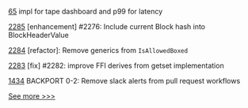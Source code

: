 
[65](https://github.com/hyperledger-labs/PerformanceSandBox/pull/65) impl for tape dashboard and p99 for latency

[2285](https://github.com/hyperledger/iroha/pull/2285) [enhancement] #2276: Include current Block hash into BlockHeaderValue

[2284](https://github.com/hyperledger/iroha/pull/2284) [refactor]: Remove generics from `IsAllowedBoxed`

[2283](https://github.com/hyperledger/iroha/pull/2283) [fix] #2282: improve FFI derives from getset implementation

[1434](https://github.com/hyperledger/grid/pull/1434) BACKPORT 0-2: Remove slack alerts from pull request workflows


[See more >>>](https://start-here.hyperledger.org/pull-requests)
